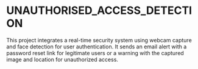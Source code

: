 # UNAUTHORISED_ACCESS_DETECTION
This project integrates a real-time security system using webcam capture and face detection for user authentication. It sends an email alert with a password reset link for legitimate users or a warning with the captured image and location for unauthorized access.
